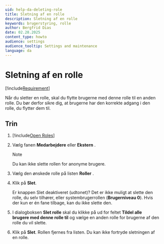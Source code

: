 ```yaml
---
uid: help-da-deleting-role
title: Sletning af en rolle
description: Sletning af en rolle
keywords: brugerstyring, rolle
author: Bergfrid Dias
date: 02.28.2025
content_type: howto
audience: settings
audience_tooltip: Settings and maintenance
language: da
---
```


# Sletning af en rolle

[!include[Requirement](../includes/note-anon-req.md)]

Når du sletter en rolle, skal du flytte brugerne med denne rolle til en anden rolle. Du bør derfor sikre dig, at brugerne har den korrekte adgang i den rolle, du flytter dem til.

## Trin

1. [!include[Open Roles](includes/open-roles.md)]

2. Vælg fanen **Medarbejdere** eller **Ekstern** .

    > [!NOTE]
    > Du kan ikke slette rollen for anonyme brugere.

3. Vælg den ønskede rolle på listen **Roller** .

4. Klik på **Slet**.

    Er knappen Slet deaktiveret (udtonet)? Det er ikke muligt at slette den rolle, du selv tilhører, eller systembrugerrollen (**Brugerniveau 0**). Hvis der kun er én fane tilbage, kan du ikke slette den.

5. I dialogboksen **Slet rolle** skal du klikke på <i class="ph ph-caret-down" aria-label="Chevron"></i> ud for feltet **Tildel alle brugere med denne rolle til** og vælge en anden rolle for brugerne af den rolle du vil slette.

6. Klik på **Slet**. Rollen fjernes fra listen. Du kan ikke fortryde sletningen af en rolle.
